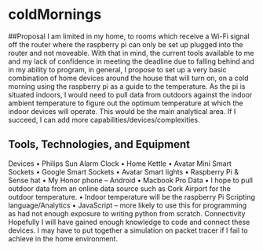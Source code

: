 # coldMornings

##Proposal
I am limited in my home, to rooms which receive a Wi-Fi signal off the router where the raspberry pi can only be set up plugged into the router and not moveable. With that in mind, the current tools available to me and my lack of confidence in meeting the deadline due to falling behind and in my ability to program, in general, I propose to set up a very basic combination of home devices around the house that will turn on, on a cold morning using the raspberry pi as a guide to the temperature. As the pi is situated indoors, I would need to pull data from outdoors against the indoor ambient temperature to figure out the optimum temperature at which the indoor devices will operate. This would be the main analytical area. If I succeed, I can add more capabilities/devices/complexities.
## Tools, Technologies, and Equipment
Devices
• Philips Sun Alarm Clock
• Home Kettle
• Avatar Mini Smart Sockets
• Google Smart Sockets
• Avatar Smart lights
• Raspberry Pi & Sense hat
• My Honor phone – Android
• Macbook Pro
Data
• I hope to pull outdoor data from an online data source such as Cork Airport for the outdoor temperature.
• Indoor temperature will be the raspberry Pi
Scripting language/Analytics
• JavaScript – more likely to use this for programming as had not enough exposure to writing python from scratch.
Connectivity
Hopefully I will have gained enough knowledge to code and connect these devices. I may have to put together a simulation on packet tracer if I fail to achieve in the home environment.
